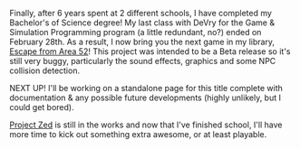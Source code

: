 <html><body><p>Finally, after 6 years spent at 2 different schools, I have completed my Bachelor's of Science degree! My last class with DeVry for the Game &amp; Simulation Programming program (a little redundant, no?) ended on February 28th. As a result, I now bring you the next game in my library, <a href="http://games.wiseeyesent.com/games/ea52/">Escape from Area 52</a>! This project was intended to be a Beta release so it's still very buggy, particularly the sound effects, graphics and some NPC collision detection.

NEXT UP!
I'll be working on a standalone page for this title complete with documentation &amp; any possible future developments (highly unlikely, but I could get bored).

<a href="http://games.wiseeyesent.com/games/zed/">Project Zed</a> is still in the works and now that I've finished school, I'll have more time to kick out something extra awesome, or at least playable.</p></body></html>
